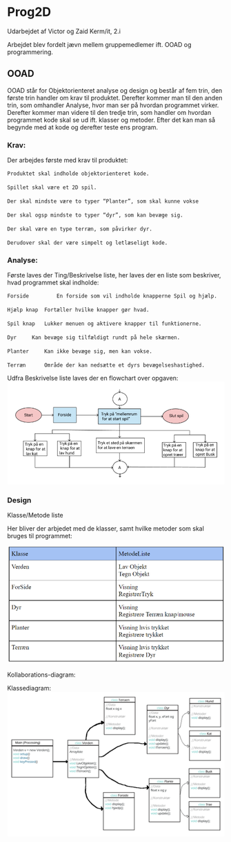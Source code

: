# Prog2D
Udarbejdet af Victor og Zaid Kerm/it, 2.i

Arbejdet blev fordelt jævn mellem gruppemedlemer ift. OOAD og programmering. 

<h2> OOAD </h2>
OOAD står for Objektorienteret analyse og design og består af fem trin, den første trin handler om krav til produktet. Derefter kommer man til den anden trin, som omhandler Analyse, hvor man ser på hvordan programmet virker. Derefter kommer man videre til den tredje trin, som handler om hvordan programmet kode skal se ud ift. klasser og metoder. Efter det kan man så begynde med at kode og derefter teste ens program.

<h3>Krav: </h3>

Der arbejdes første med krav til produktet: 

 	Produktet skal indholde objektorienteret kode. 

 	Spillet skal være et 2D spil. 

	Der skal mindste være to typer “Planter”, som skal kunne vokse

 	Der skal ogsp mindste to typer “dyr”, som kan bevæge sig.
	
	Der skal være en type terræn, som påvirker dyr.
		
	Derudover skal der være simpelt og letlæseligt kode.

<h3>Analyse: </h3>

Første laves der Ting/Beskrivelse liste, her laves der en liste som beskriver, hvad programmet skal indholde:

    Forside         En forside som vil indholde knapperne Spil og hjælp.
    
    Hjælp knap	Fortæller hvilke knapper gør hvad.
    
    Spil knap 	Lukker menuen og aktivere knapper til funktionerne.
    
    Dyr		Kan bevæge sig tilfældigt rundt på hele skærmen.
    
    Planter		Kan ikke bevæge sig, men kan vokse.
    
    Terræn		Område der kan nedsætte et dyrs bevægelseshastighed.

Udfra Beskrivelse liste laves der en flowchart over opgaven:
![image](Billeder/Flowchart.png)

<h3>Design</h3>
Klasse/Metode liste

Her bliver der arbjedet med de klasser, samt hvilke metoder som skal bruges til programmet: 

![image](Billeder/km.png)

Kollaborations-diagram:

Klassediagram:
![image](Billeder/klassedia.png)

